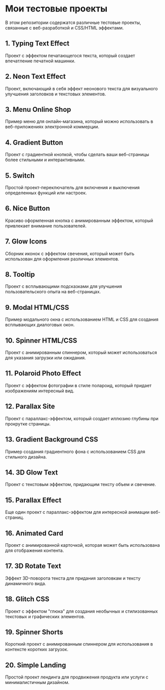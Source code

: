 # Мои тестовые проекты

В этом репозитории содержатся различные тестовые проекты, связанные с веб-разработкой и CSS/HTML эффектами.

## 1. Typing Text Effect

Проект с эффектом печатающегося текста, который создает впечатление печатной машинки.

## 2. Neon Text Effect

Проект, включающий в себя эффект неонового текста для визуального улучшения заголовков и текстовых элементов.

## 3. Menu Online Shop

Пример меню для онлайн-магазина, который можно использовать в веб-приложениях электронной коммерции.

## 4. Gradient Button

Проект с градиентной кнопкой, чтобы сделать ваши веб-страницы более стильными и интерактивными.

## 5. Switch

Простой проект-переключатель для включения и выключения определенных функций или настроек.

## 6. Nice Button

Красиво оформленная кнопка с анимированным эффектом, который привлекает внимание пользователей.

## 7. Glow Icons

Сборник иконок с эффектом свечения, который может быть использован для оформления различных элементов.

## 8. Tooltip

Проект с всплывающими подсказками для улучшения пользовательского опыта на веб-страницах.

## 9. Modal HTML/CSS

Пример модального окна с использованием HTML и CSS для создания всплывающих диалоговых окон.

## 10. Spinner HTML/CSS

Проект с анимированным спиннером, который может использоваться для указания загрузки или ожидания.

## 11. Polaroid Photo Effect

Проект с эффектом фотографии в стиле полароид, который придает изображениям интересный вид.

## 12. Parallax Site

Проект с параллакс-эффектом, который создает иллюзию глубины при прокрутке страницы.

## 13. Gradient Background CSS

Пример создания градиентного фона с использованием CSS для стильного дизайна.

## 14. 3D Glow Text

Проект с текстовым эффектом, придающим тексту объем и свечение.

## 15. Parallax Effect

Еще один проект с параллакс-эффектом для интересной анимации веб-страниц.

## 16. Animated Card

Проект с анимированной карточкой, которая может быть использована для отображения контента.

## 17. 3D Rotate Text

Эффект 3D-поворота текста для придания заголовкам и тексту динамичного вида.

## 18. Glitch CSS

Проект с эффектом "глюка" для создания необычных и стилизованных текстовых и графических элементов.

## 19. Spinner Shorts

Короткий проект с анимированным спиннером для использования в контексте коротких загрузок.

## 20. Simple Landing

Простой проект лендинга для продвижения продукта или услуги с минималистичным дизайном.
